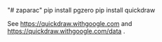 "# zaparac" 
pip install pgzero
pip install quickdraw

See https://quickdraw.withgoogle.com and https://quickdraw.withgoogle.com/data .
